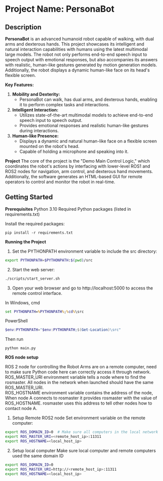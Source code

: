 # Project Name: PersonaBot

## Description

**PersonaBot** is an advanced humanoid robot capable of walking, with dual arms and dexterous hands. This project showcases its intelligent and natural interaction capabilities with humans using the latest multimodal large models. The robot not only performs end-to-end speech input to speech output with emotional responses, but also accompanies its answers with realistic, human-like gestures generated by motion generation models. Additionally, the robot displays a dynamic human-like face on its head's flexible screen.

**Key Features:**
1. **Mobility and Dexterity:** 
    - PersonaBot can walk, has dual arms, and dexterous hands, enabling it to perform complex tasks and interactions.
2. **Intelligent Interaction:** 
    - Utilizes state-of-the-art multimodal models to achieve end-to-end speech input to speech output.
    - Provides emotional responses and realistic human-like gestures during interactions.
3. **Human-like Presence:**
    - Displays a dynamic and natural human-like face on a flexible screen mounted on the robot's head.
    - Capable of holding a microphone and speaking into it.

**Project**
The core of the project is the "Demo Main Control Logic," which coordinates the robot's actions by interfacing with lower-level ROS1 and ROS2 nodes for navigation, arm control, and dexterous hand movements. Additionally, the software generates an HTML-based GUI for remote operators to control and monitor the robot in real-time.


## Getting Started

**Prerequisites**
Python 3.10
Required Python packages (listed in requirements.txt)

Install the required packages:
```
pip install -r requirements.txt
```

**Running the Project**
1. Set the PYTHONPATH environment variable to include the src directory:
```bash
export PYTHONPATH=$PYTHONPATH:$(pwd)/src
```
2. Start the web server:
```bash
./scripts/start_server.sh
```
3. Open your web browser and go to http://localhost:5000 to access the remote control interface.

In Windows,
cmd          
```cmd
set PYTHONPATH=%PYTHONPATH%;%cd%\src
```
PowerShell   
```powershell
$env:PYTHONPATH="$env:PYTHONPATH;$(Get-Location)\src"
```
Then run
```
python main.py
```

**ROS node setup**

ROS 2 node for controlling the Robot Arms are on a remote computer, need to make sure Python code here can correctly access it through network.
ROS_MASTER_URI environment variable tells a node where to find the rosmaster. All nodes in the network when launched should have the same ROS_MASTER_URI.   
ROS_HOSTNAME environment variable contains the address of the node, When node A connects to rosmaster it provides rosmaster with the value of ROS_HOSTNAME. rosmaster uses this address to tell other nodes how to contact node A.
1. Setup Remote ROS2 node
Set environment variable on the remote computer:
```bash
export ROS_DOMAIN_ID=0  # Make sure all computers in the local network use the same domain ID
export ROS_MASTER_URI=<remote_host_ip>:11311
export ROS_HOSTNAME=<local_host_ip>
```
2. Setup local computer
Make sure local computer and remote computers used the same domain ID
```bash
export ROS_DOMAIN_ID=0
export ROS_MASTER_URI=http://<remote_host_ip>:11311
export ROS_HOSTNAME=<local_host_ip>
```


